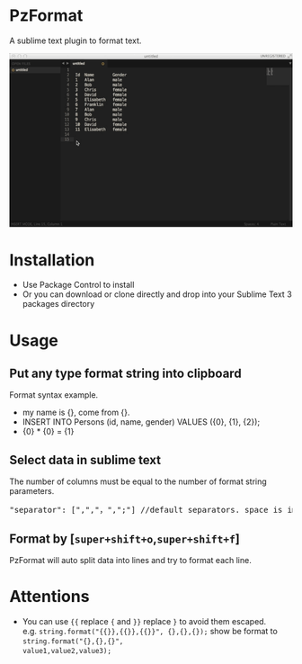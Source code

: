 PzFormat
================

A sublime text plugin to format text.

![alt tag](pzformat_demo.gif)

# Installation
- Use Package Control to install
- Or you can download or clone directly and drop into your Sublime Text 3 packages directory

# Usage
## Put any type format string into clipboard
Format syntax example.
- my name is {}, come from {}.
- INSERT INTO Persons (id, name, gender) VALUES ({0}, {1}, {2});
- {0} * {0} = {1}

## Select data in sublime text
The number of columns must be equal to the number of format string parameters.
<pre>
"separator": [",","，",";"] //default separators. space is implicit included
</pre>

## Format by [<code>super+shift+o</code>,<code>super+shift+f</code>]
PzFormat will auto split data into lines and try to format each line.

# Attentions
- You can use <code>{{</code> replace <code>{</code> and <code>}}</code> replace <code>}</code> to avoid them escaped.  
e.g. <code>string.format("{{}},{{}},{{}}", {},{},{});</code> show be format to <code>string.format("{},{},{}", value1,value2,value3);</code>